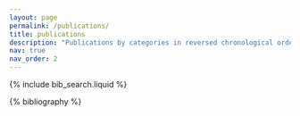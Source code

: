 ```yaml
---
layout: page
permalink: /publications/
title: publications
description: "Publications by categories in reversed chronological order. Also see my <a href='https://scholar.google.com/citations?user=fZzd8BMAAAAJ&hl=en&oi=ao' target='_blank'>scholar profile</a>."
nav: true
nav_order: 2
---
```


<!-- _pages/publications.md -->

<!-- Bibsearch Feature -->

{% include bib_search.liquid %}

<div class="publications">

{% bibliography %}

</div>
